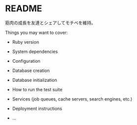 # README

筋肉の成長を友達とシェアしてモチベを維持。

Things you may want to cover:

* Ruby version

* System dependencies

* Configuration

* Database creation

* Database initialization

* How to run the test suite

* Services (job queues, cache servers, search engines, etc.)

* Deployment instructions

* ...
